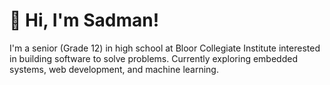 # :wave: Hi, I'm Sadman!
I'm a senior (Grade 12) in high school at Bloor Collegiate Institute interested in building software to solve problems. Currently exploring embedded systems, web development, and machine learning.
